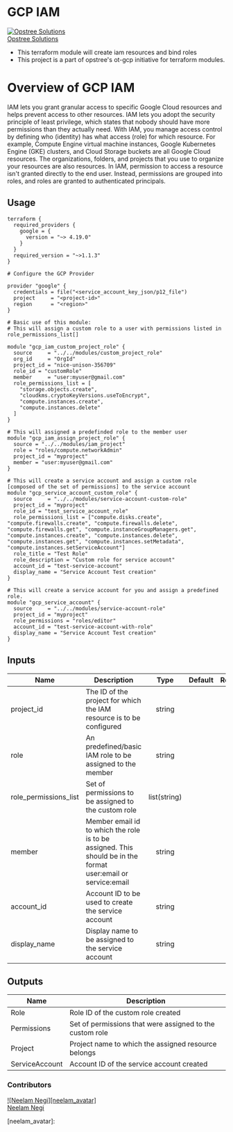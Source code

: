 # GCP IAM

[![Opstree Solutions][opstree_avatar]][opstree_homepage]<br/>[Opstree Solutions][opstree_homepage] 

  [opstree_homepage]: https://opstree.github.io/
  [opstree_avatar]: https://img.cloudposse.com/150x150/https://github.com/opstree.png

  - This terraform module will create iam resources and bind roles 
  - This project is a part of opstree's ot-gcp initiative for terraform modules.

# Overview of GCP IAM
  IAM lets you grant granular access to specific Google Cloud resources and helps prevent access to other resources. IAM lets you adopt the security principle of least privilege, which states that nobody should have more permissions than they actually need.
  With IAM, you manage access control by defining who (identity) has what access (role) for which resource. For example, Compute Engine virtual machine instances, Google Kubernetes Engine (GKE) clusters, and Cloud Storage buckets are all Google Cloud resources. The organizations, folders, and projects that you use to organize your resources are also resources.
  In IAM, permission to access a resource isn't granted directly to the end user. Instead, permissions are grouped into roles, and roles are granted to authenticated principals. 

## Usage

```
terraform {
  required_providers {
    google = {
      version = "~> 4.19.0"
    }
  }
  required_version = "~>1.1.3"
}

# Configure the GCP Provider

provider "google" {
  credentials = file("<service_account_key_json/p12_file")
  project     = "<project-id>"
  region      = "<region>"
}

# Basic use of this module:
# This will assign a custom role to a user with permissions listed in role_permissions_list[]

module "gcp_iam_custom_project_role" {
  source     = "../../modules/custom_project_role"
  org_id     = "OrgId"
  project_id = "nice-unison-356709"
  role_id = "customRole"
  member     = "user:myuser@gmail.com"
  role_permissions_list = [
    "storage.objects.create",
    "cloudkms.cryptoKeyVersions.useToEncrypt",
    "compute.instances.create",
    "compute.instances.delete"
  ]
}

# This will assigned a predefinded role to the member user
module "gcp_iam_assign_project_role" {
  source = "../../modules/iam_project"
  role = "roles/compute.networkAdmin"
  project_id = "myproject"
  member = "user:myuser@gmail.com"
}

# This will create a service account and assign a custom role [composed of the set of permissions] to the service account
module "gcp_service_account_custom_role" {
  source     = "../../modules/service-account-custom-role"
  project_id = "myproject"
  role_id = "test_service_account_role"
  role_permissions_list = ["compute.disks.create", "compute.firewalls.create", "compute.firewalls.delete", "compute.firewalls.get", "compute.instanceGroupManagers.get", "compute.instances.create", "compute.instances.delete", "compute.instances.get", "compute.instances.setMetadata", "compute.instances.setServiceAccount"]
  role_title = "Test Role"
  role_description = "Custom role for service account"
  account_id = "test-service-account"
  display_name = "Service Account Test creation"
}

# This will create a service account for you and assign a predefined role.
module "gcp_service_account" {
  source     = "../../modules/service-account-role"
  project_id = "myproject"
  role_permissions = "roles/editor"
  account_id = "test-service-account-with-role"
  display_name = "Service Account Test creation"
}
```
## Inputs

| Name | Description | Type | Default | Required | Supported |
|------|-------------|:----:|---------|:--------:|:---------:|
|project_id| The ID of the project for which the IAM resource is to be configured | string | | yes| |
|role| An predefined/basic IAM role to be assigned to the member| string | | yes | |
|role_permissions_list| Set of permissions to be assigned to the custom role | list(string) | |yes| |
|member| Member email id to which the role is to be assigned. This should be in the format user:email or service:email | string | | yes| |
|account_id| Account ID to be used to create the service account| string| | yes | |
|display_name| Display name to be assigned to the service account| string | | yes| |

## Outputs

| Name | Description |
|------|-------------|
|Role| Role ID of the custom role created| string | 
|Permissions| Set of permissions that were assigned to the custom role |
|Project| Project name to which the assigned resource belongs|
|ServiceAccount| Account ID of the service account created|


### Contributors

[![Neelam Negi][neelam_avatar]][neelam_homepage]<br/>[Neelam Negi][neelam_homepage] 

  [neelam_homepage]: https://github.com/neeelamnegi/
  [neelam_avatar]: 
